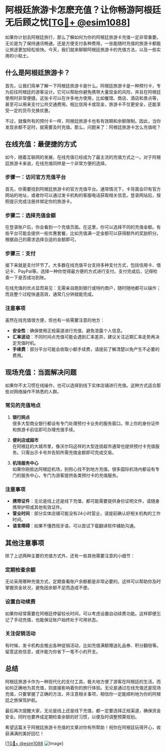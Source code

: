 # 阿根廷旅游卡怎麽充值？让你畅游阿根廷无后顾之忧[[TG💪+ @esim1088](https://t.me/s/esim1088)]

如果你计划去阿根廷旅行，那么了解如何为你的阿根廷旅游卡充值一定非常重要。无论是为了保持通讯畅通，还是方便支付各种费用，一张能随时充值的旅游卡都能让旅途更加轻松愉快。今天，我们就来聊聊阿根廷旅游卡的充值方法，以及一些实用的小贴士。

## 什么是阿根廷旅游卡？

首先，让我们简单了解一下阿根廷旅游卡是什么。阿根廷旅游卡是一种预付卡，专为前往阿根廷的游客设计。它可以帮助你避免携带大量现金的风险，并且在阿根廷使用时非常便捷。这张卡可以在许多地方使用，比如餐馆、商店、酒店和景点等，甚至可以用来支付公共交通费用。相比信用卡或现金，旅游卡不仅更安全，还能享受一定的货币兑换优惠。

不过，就像所有的预付卡一样，阿根廷旅游卡也有有效期和余额限制。因此，当你发现余额不足时，就需要及时充值。那么，问题来了：阿根廷旅游卡怎么充值呢？

## 在线充值：最便捷的方式

如今，随着互联网的发展，在线充值已经成为了最主流的充值方式之一。对于阿根廷旅游卡来说，在线充值同样是一个非常方便的选择。

### 步骤一：访问官方充值平台

首先，你需要找到阿根廷旅游卡的官方充值平台。通常情况下，卡背面会印有官方网站的地址，或者你可以通过发卡机构的客服电话获取相关信息。登录网站后，按照提示完成注册并绑定你的旅游卡。

### 步骤二：选择充值金额

在登录账户后，你会看到一个充值页面。在这里，你可以选择不同的充值金额。有些平台可能会提供一些优惠套餐，比如充值满一定金额可以获得额外的奖励积分。根据自己的需求选择合适的金额即可。

### 步骤三：支付

接下来就是支付环节了。大多数在线充值平台支持多种支付方式，包括信用卡、借记卡、PayPal等。选择一种你觉得最方便的方式进行支付。支付完成后，记得检查一下是否成功到账。

在线充值的优点显而易见：无需亲自跑到银行或特约商户，随时随地都可以操作；而且整个过程快速高效，通常几分钟就能完成。

### 注意事项

虽然在线充值很方便，但也有一些需要注意的地方：

- **安全性**：确保使用正规渠道进行充值，避免泄露个人信息。
- **汇率波动**：不同时间点充值可能会遇到汇率差异，建议关注近期汇率走势再决定充值时机。
- **手续费**：部分平台可能会收取小额手续费，请提前了解清楚以免产生不必要的费用。

## 现场充值：当面解决问题

如果你不太习惯在线操作，也可以选择到线下实体店铺进行充值。这种方式适合那些对网络操作不熟悉的人群。

### 常见的充值地点

1. **银行网点**  
   很多大型商业银行都设有专门处理预付卡业务的服务窗口。带上你的身份证件和旅游卡前往即可办理充值手续。

2. **便利店或超市**  
   在阿根廷的大城市里，像沃尔玛这样的大型连锁超市通常也提供预付卡充值服务。只需出示卡号并告知所需充值金额即可完成交易。

3. **机场服务中心**  
   如果你刚抵达阿根廷机场，别担心找不到地方充值。很多国际机场内都设有专门的服务中心，专门为游客提供各类预付卡的充值服务。

### 注意事项

- **携带证件**：无论是线上还是线下充值，都可能需要提供身份证明文件，请随身携带护照或其他有效证件。
- **营业时间**：部分实体店铺可能没有24小时营业，请提前确认好相关机构的工作时间。
- **语言障碍**：如果不懂西班牙语，可以尝试下载翻译软件辅助沟通。

## 其他注意事项

除了上述两种主要的充值方式外，还有一些其他需要注意的小细节：

### 定期检查余额

无论采用哪种充值方式，定期查看账户余额都是非常必要的。这样可以帮助你及时掌握资金状况，避免因余额不足而造成不便。

### 设置自动续费

如果你经常需要在阿根廷停留较长时间，可以考虑设置自动续费功能。这样即便忘记了手动充值，也能保证账户始终处于可用状态。

### 关注促销活动

有时候，发卡机构会推出各种促销活动，比如充值满额赠送礼品券、积分翻倍等。留意这些信息，或许能为你省下一笔不小的开支。

## 总结

阿根廷旅游卡作为一种现代化的支付工具，极大地方便了游客在阿根廷的生活。而如何正确地为其充值，则直接影响着你的旅行体验。无论是通过在线充值还是现场充值，只要掌握了正确的方法，并注意相关事项，相信你一定能顺利地为你的阿根廷之旅保驾护航。

最后再次提醒大家，无论是线上还是线下充值，都一定要选择正规渠道，确保资金安全。同时也要养成定期检查余额的好习惯，以便及时调整预算规划。

希望这篇关于阿根廷旅游卡充值的文章对你有所帮助！祝你在阿根廷玩得开心，收获满满的美好回忆！

[[TG💪+ @esim1088](https://t.me/s/esim1088) ![Image](https://i.postimg.cc/4NQfJmqS/Snipaste-2025-05-13-00-14-12.png)]